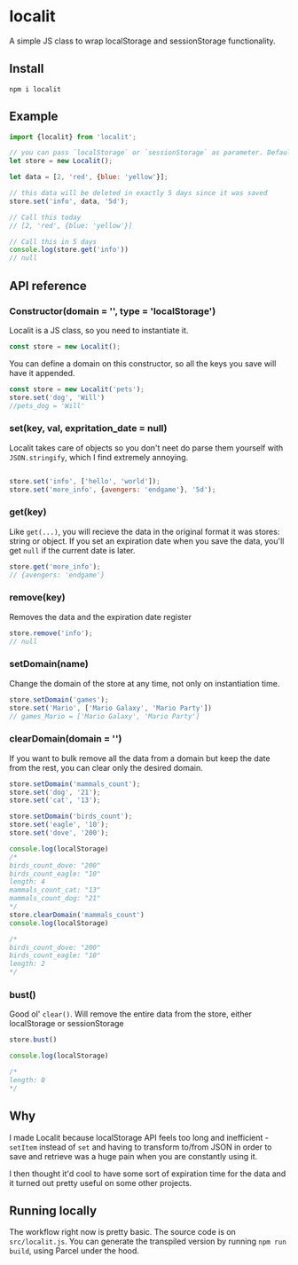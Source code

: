# localit

A simple JS class to wrap localStorage and sessionStorage functionality.

## Install
`npm i localit`

## Example

```js
import {localit} from 'localit';

// you can pass `localStorage` or `sessionStorage` as parameter. Defaults to `localStorage`
let store = new Localit();

let data = [2, 'red', {blue: 'yellow'}];

// this data will be deleted in exactly 5 days since it was saved
store.set('info', data, '5d');

// Call this today
// [2, 'red', {blue: 'yellow'}]

// Call this in 5 days
console.log(store.get('info'))
// null

```

## API reference

### Constructor(domain = '', type = 'localStorage')
Localit is a JS class, so you need to instantiate it.
```js
const store = new Localit();
```
You can define a domain on this constructor, so all the keys you save will have it appended. 
```js
const store = new Localit('pets');
store.set('dog', 'Will')
//pets_dog = 'Will'
```


### set(key, val, expritation_date = null)
Localit takes care of objects so you don't neet do parse them yourself with `JSON.stringify`, which I find extremely annoying.

```js

store.set('info', ['hello', 'world']);
store.set('more_info', {avengers: 'endgame'}, '5d');

```

### get(key)
Like `get(...)`, you will recieve the data in the original format it was stores: string or object.
If you set an expiration date when you save the data, you'll get `null` if the current date is later. 

```js
store.get('more_info');
// {avengers: 'endgame'}
```

### remove(key)
Removes the data and the expiration date register 

```js
store.remove('info');
// null
```

### setDomain(name)
Change the domain of the store at any time, not only on instantiation time.
```js
store.setDomain('games');
store.set('Mario', ['Mario Galaxy', 'Mario Party'])
// games_Mario = ['Mario Galaxy', 'Mario Party']
```


### clearDomain(domain = '')
If you want to bulk remove all the data from a domain but keep the date from the rest, you can clear only the desired domain.

```js
store.setDomain('mammals_count');
store.set('dog', '21');
store.set('cat', '13');

store.setDomain('birds_count');
store.set('eagle', '10');
store.set('dove', '200');

console.log(localStorage)
/*
birds_count_dove: "200"
birds_count_eagle: "10"
length: 4
mammals_count_cat: "13"
mammals_count_dog: "21"
*/
store.clearDomain('mammals_count')
console.log(localStorage)

/*
birds_count_dove: "200"
birds_count_eagle: "10"
length: 2
*/
```

### bust()
Good ol' `clear()`. Will remove the entire data from the store, either localStorage or sessionStorage

```js
store.bust()

console.log(localStorage)

/*
length: 0
*/
```

## Why 
I made Localit because localStorage API feels too long and inefficient - `setItem` instead of `set` and having to transform to/from JSON in order to save and retrieve was a huge pain when you are constantly using it.

I then thought it'd cool to have some sort of expiration time for the data and it turned out pretty useful on some other projects.

## Running locally
The workflow right now is pretty basic. The source code is on `src/localit.js`. You can generate the transpiled version by running `npm run build`, using Parcel under the hood.